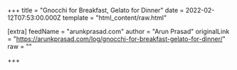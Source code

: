 
+++
title = "Gnocchi for Breakfast, Gelato for Dinner"
date = 2022-02-12T07:53:00.000Z
template = "html_content/raw.html"

[extra]
feedName = "arunkprasad.com"
author = "Arun Prasad"
originalLink = "https://arunkprasad.com/log/gnocchi-for-breakfast-gelato-for-dinner/"
raw = ""

+++

